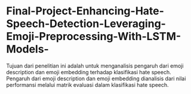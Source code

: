 # Final-Project-Enhancing-Hate-Speech-Detection-Leveraging-Emoji-Preprocessing-With-LSTM-Models-

Tujuan dari penelitian ini adalah untuk menganalisis pengaruh dari emoji description dan emoji embedding terhadap klasifikasi hate speech. Pengaruh dari emoji description dan emoji embedding dianalisis dari nilai performansi melalui matrik evaluasi dalam klasifikasi hate speech.
